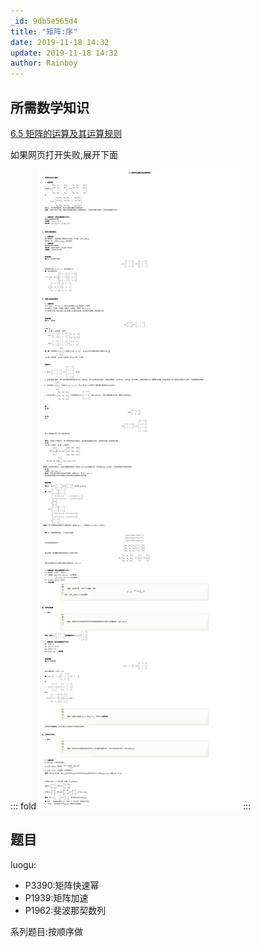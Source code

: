 ```yaml
---
_id: 9db5e565d4
title: "矩阵:序"
date: 2019-11-18 14:32
update: 2019-11-18 14:32
author: Rainboy
---
```


## 所需数学知识

[6.5 矩阵的运算及其运算规则](http://www2.edu-edu.com.cn/lesson_crs78/self/j_0022/soft/ch0605.html)

如果网页打开失败,展开下面

::: fold
![](./images/math.png)
:::

## 题目

luogu:

 - P3390:矩阵快速幂
 - P1939:矩阵加速
 - P1962:斐波那契数列

系列题目:按顺序做

